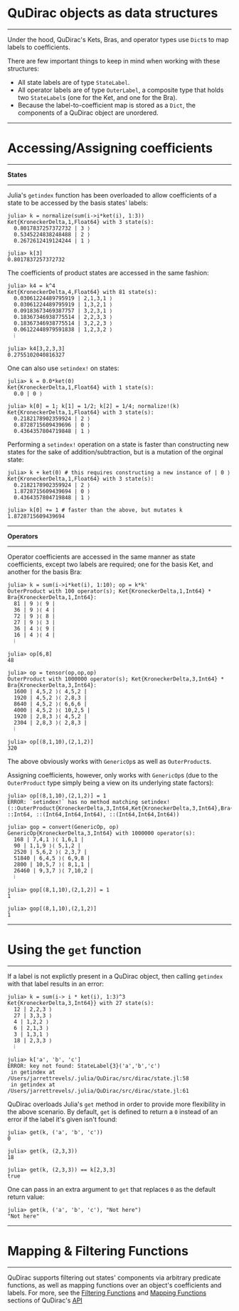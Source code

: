 # QuDirac objects as data structures
---

Under the hood, QuDirac's Kets, Bras, and operator types use `Dict`s to map labels to coefficients.

There are few important things to keep in mind when working with these structures:

- All state labels are of type `StateLabel`.
- All operator labels are of type `OuterLabel`, a composite type that holds two `StateLabel`s (one for the Ket, and one for the Bra).
- Because the label-to-coefficient map is stored as a `Dict`, the components of a QuDirac object are unordered.

---
#  Accessing/Assigning coefficients
---

**States**

---

Julia's `getindex` function has been overloaded to allow coefficients of a state to be accessed by the basis states' labels:

```
julia> k = normalize(sum(i->i*ket(i), 1:3))
Ket{KroneckerDelta,1,Float64} with 3 state(s):
  0.8017837257372732 | 3 ⟩
  0.5345224838248488 | 2 ⟩
  0.2672612419124244 | 1 ⟩

julia> k[3]
0.8017837257372732

```

The coefficients of product states are accessed in the same fashion:

```
julia> k4 = k^4
Ket{KroneckerDelta,4,Float64} with 81 state(s):
  0.03061224489795919 | 2,1,3,1 ⟩
  0.03061224489795919 | 1,3,2,1 ⟩
  0.09183673469387757 | 3,2,3,1 ⟩
  0.18367346938775514 | 2,2,3,3 ⟩
  0.18367346938775514 | 3,2,2,3 ⟩
  0.06122448979591838 | 1,2,3,2 ⟩
  ⁞

julia> k4[3,2,3,3]
0.2755102040816327

```

One can also use `setindex!` on states: 

```
julia> k = 0.0*ket(0)
Ket{KroneckerDelta,1,Float64} with 1 state(s):
  0.0 | 0 ⟩

julia> k[0] = 1; k[1] = 1/2; k[2] = 1/4; normalize!(k)
Ket{KroneckerDelta,1,Float64} with 3 state(s):
  0.2182178902359924 | 2 ⟩
  0.8728715609439696 | 0 ⟩
  0.4364357804719848 | 1 ⟩
```

Performing a `setindex!` operation on a state is faster than constructing new states 
for the sake of addition/subtraction, but is a mutation of the orginal state:

```
julia> k + ket(0) # this requires constructing a new instance of | 0 ⟩
Ket{KroneckerDelta,1,Float64} with 3 state(s):
  0.2182178902359924 | 2 ⟩
  1.8728715609439694 | 0 ⟩
  0.4364357804719848 | 1 ⟩

julia> k[0] += 1 # faster than the above, but mutates k
1.8728715609439694
```

---
**Operators**

---

Operator coefficients are accessed in the same manner as state coefficients, 
except two labels are required; one for the basis Ket, and another for the basis Bra:

```
julia> k = sum(i->i*ket(i), 1:10); op = k*k'
OuterProduct with 100 operator(s); Ket{KroneckerDelta,1,Int64} * Bra{KroneckerDelta,1,Int64}:
  81 | 9 ⟩⟨ 9 |
  36 | 9 ⟩⟨ 4 |
  72 | 9 ⟩⟨ 8 |
  27 | 9 ⟩⟨ 3 |
  36 | 4 ⟩⟨ 9 |
  16 | 4 ⟩⟨ 4 |
  ⁞

julia> op[6,8]
48

julia> op = tensor(op,op,op)
OuterProduct with 1000000 operator(s); Ket{KroneckerDelta,3,Int64} * Bra{KroneckerDelta,3,Int64}:
  1600 | 4,5,2 ⟩⟨ 4,5,2 |
  1920 | 4,5,2 ⟩⟨ 2,8,3 |
  8640 | 4,5,2 ⟩⟨ 6,6,6 |
  4000 | 4,5,2 ⟩⟨ 10,2,5 |
  1920 | 2,8,3 ⟩⟨ 4,5,2 |
  2304 | 2,8,3 ⟩⟨ 2,8,3 |
  ⁞

julia> op[(8,1,10),(2,1,2)]
320
```

The above obviously works with `GenericOp`s as well as `OuterProduct`s.

Assigning coefficients, however, only works with `GenericOp`s (due to the 
`OuterProduct` type simply being a view on its underlying state factors):

```
julia> op[(8,1,10),(2,1,2)] = 1
ERROR: `setindex!` has no method matching setindex!(::OuterProduct{KroneckerDelta,3,Int64,Ket{KroneckerDelta,3,Int64},Bra{KroneckerDelta,3,Int64}}, ::Int64, ::(Int64,Int64,Int64), ::(Int64,Int64,Int64))

julia> gop = convert(GenericOp, op)
GenericOp{KroneckerDelta,3,Int64} with 1000000 operator(s):
  168 | 7,4,1 ⟩⟨ 1,6,1 |
  90 | 1,1,9 ⟩⟨ 5,1,2 |
  2520 | 5,6,2 ⟩⟨ 2,3,7 |
  51840 | 6,4,5 ⟩⟨ 6,9,8 |
  2800 | 10,5,7 ⟩⟨ 8,1,1 |
  26460 | 9,3,7 ⟩⟨ 7,10,2 |
  ⁞

julia> gop[(8,1,10),(2,1,2)] = 1
1

julia> gop[(8,1,10),(2,1,2)]
1
```

---
#  Using the `get` function
---

If a label is not explictly present in a QuDirac object, then calling `getindex` with that label results in an error: 

```
julia> k = sum(i-> i * ket(i), 1:3)^3
Ket{KroneckerDelta,3,Int64}} with 27 state(s):
  12 | 2,2,3 ⟩
  27 | 3,3,3 ⟩
  4 | 1,2,2 ⟩
  6 | 2,1,3 ⟩
  3 | 1,3,1 ⟩
  18 | 2,3,3 ⟩
  ⁞

julia> k['a', 'b', 'c']
ERROR: key not found: StateLabel{3}('a','b','c')
 in getindex at /Users/jarrettrevels/.julia/QuDirac/src/dirac/state.jl:58
 in getindex at /Users/jarrettrevels/.julia/QuDirac/src/dirac/state.jl:61
```

QuDirac overloads Julia's `get` method in order to provide more flexibility in the above scenario. By default, `get` is defined to return a `0` instead of an error if the label it's given isn't found:

```
julia> get(k, ('a', 'b', 'c'))
0

julia> get(k, (2,3,3))
18

julia> get(k, (2,3,3)) == k[2,3,3]
true
```

One can pass in an extra argument to `get` that replaces `0` as the default return value: 

```
julia> get(k, ('a', 'b', 'c'), "Not here")
"Not here"
```

---
#  Mapping & Filtering Functions
---

QuDirac supports filtering out states' components via arbitrary predicate functions, as well as mapping functions
over an object's coefficients and labels. For more, see the [Filtering Functions](api/#filtering-functions) and 
[Mapping Functions](api/#mapping-functions) sections of QuDirac's [API](api.md)
